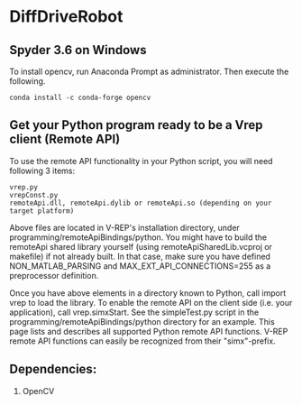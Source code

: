 # DiffDriveRobot

## Spyder 3.6 on Windows
To install opencv, run Anaconda Prompt as administrator. Then execute the following.
```
conda install -c conda-forge opencv
```

## Get your Python program ready to be a Vrep client (Remote API)
To use the remote API functionality in your Python script, you will need following 3 items:
```
vrep.py
vrepConst.py
remoteApi.dll, remoteApi.dylib or remoteApi.so (depending on your target platform)
```
Above files are located in V-REP's installation directory, under programming/remoteApiBindings/python. You might have to build the remoteApi shared library yourself (using remoteApiSharedLib.vcproj or makefile) if not already built. In that case, make sure you have defined NON_MATLAB_PARSING and MAX_EXT_API_CONNECTIONS=255 as a preprocessor definition.

Once you have above elements in a directory known to Python, call import vrep to load the library. To enable the remote API on the client side (i.e. your application), call vrep.simxStart. See the simpleTest.py script in the programming/remoteApiBindings/python directory for an example. This page lists and describes all supported Python remote API functions. V-REP remote API functions can easily be recognized from their "simx"-prefix.


## Dependencies:
1. OpenCV
